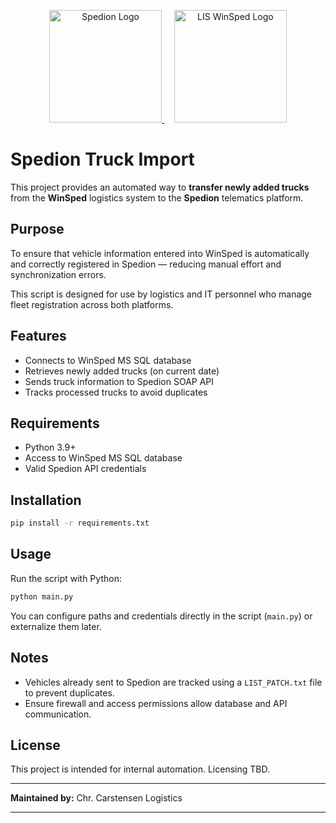 
<p align="center">
  <a href="https://www.spedion.de">
    <img src="https://www.spedion.de/fileadmin/_processed_/d/f/csm_Spedion_Logo_3ae2d91d48.png" alt="Spedion Logo" width="180"/>
  </a>
  &nbsp;&nbsp;&nbsp;
  <a href="https://www.lis.eu/winsped/">
    <img src="https://www.lis.eu/fileadmin/_processed_/c/8/csm_LIS_Logo_RGB_4f23d1aa30.png" alt="LIS WinSped Logo" width="180"/>
  </a>
</p> 

# Spedion Truck Import

This project provides an automated way to **transfer newly added trucks** from the **WinSped** logistics system to the **Spedion** telematics platform.

## Purpose

To ensure that vehicle information entered into WinSped is automatically and correctly registered in Spedion — reducing manual effort and synchronization errors.

This script is designed for use by logistics and IT personnel who manage fleet registration across both platforms.

## Features

- Connects to WinSped MS SQL database
- Retrieves newly added trucks (on current date)
- Sends truck information to Spedion SOAP API
- Tracks processed trucks to avoid duplicates

## Requirements

- Python 3.9+
- Access to WinSped MS SQL database
- Valid Spedion API credentials

## Installation

```bash
pip install -r requirements.txt
```

## Usage

Run the script with Python:

```bash
python main.py
```

You can configure paths and credentials directly in the script (`main.py`) or externalize them later.

## Notes

- Vehicles already sent to Spedion are tracked using a `LIST_PATCH.txt` file to prevent duplicates.
- Ensure firewall and access permissions allow database and API communication.

## License

This project is intended for internal automation. Licensing TBD.

---

**Maintained by:** Chr. Carstensen Logistics

---
